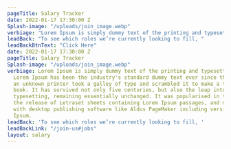 ```yaml
---
pageTitle: Salary Tracker
date: 2022-01-17 17:30:00 Z
Splash-image: "/uploads/join_image.webp"
verbiage: "Lorem Ipsum is simply dummy text of the printing and typesetting industry. Lorem Ipsum has been the industry's standard dummy text ever since the 1500s, when an unknown printer took a galley of type and scrambled it to make a type specimen book. It has survived not only five centuries, but also the leap into electronic typesetting, remaining essentially unchanged. It was popularised in the 1960s with the release of Letraset sheets containing Lorem Ipsum passages, and more recently with desktop publishing software like Aldus PageMaker including versions of Lorem Ipsum."
leadBack: "To see which roles we’re currently looking to fill, "
leadBackBtnText: "Click Here"
date: 2022-01-17 17:30:00 Z
pageTitle: Salary Tracker
Splash-image: "/uploads/join_image.webp"
verbiage: Lorem Ipsum is simply dummy text of the printing and typesetting industry.
  Lorem Ipsum has been the industry's standard dummy text ever since the 1500s, when
  an unknown printer took a galley of type and scrambled it to make a type specimen
  book. It has survived not only five centuries, but also the leap into electronic
  typesetting, remaining essentially unchanged. It was popularised in the 1960s with
  the release of Letraset sheets containing Lorem Ipsum passages, and more recently
  with desktop publishing software like Aldus PageMaker including versions of Lorem
  Ipsum.
leadBack: 'To see which roles we’re currently looking to fill, '
leadBackLink: "/join-us#jobs"
layout: salary
---
```


